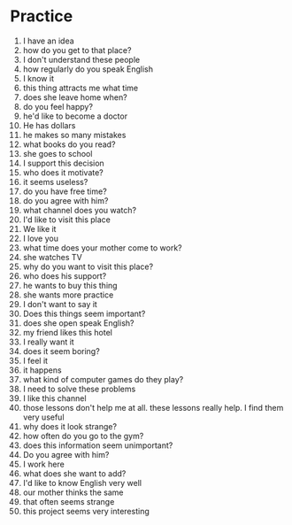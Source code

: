 # Practice

1. I have an idea
2. how do you get to that place?
3. I don't understand these people
4. how regularly do you speak English
5. I know it
6. this thing attracts me what time
7. does she leave home when?
8. do you feel happy?
9. he'd like to become a doctor
10. He has dollars
11. he makes so many mistakes
12. what books do you read?
13. she goes to school
14. I support this decision
15. who does it motivate?
16. it seems useless?
17. do you have free time?
18. do you agree with him?
19. what channel does you watch?
20. I'd like to visit this place
21. We like it
22. I love you
23. what time does your mother come to work?
24. she watches TV
25. why do you want to visit this place?
26. who does his support?
27. he wants to buy this thing
28. she wants more practice
29. I don't want to say it
30. Does this things seem important?
31. does she open speak English?
32. my friend likes this hotel
33. I really want it
34. does it seem boring?
35. I feel it
36. it happens
37. what kind of computer games do they play?
38. I need to solve these problems
39. I like this channel
40. those lessons don't help me at all. these lessons really help. I find them very useful
41. why does it look strange?
42. how often do you go to the gym?
43. does this information seem unimportant?
44. Do you agree with him?
45. I work here
46. what does she want to add?
47. I'd like to know English very well
48. our mother thinks the same
49. that often seems strange
50. this project seems very interesting
